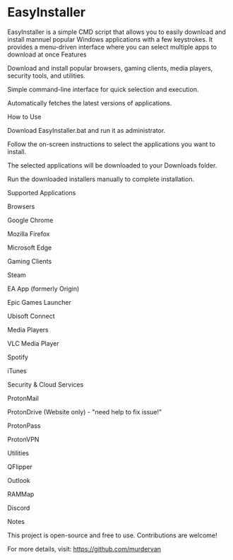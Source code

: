# EasyInstaller
EasyInstaller is a simple CMD script that allows you to easily download and install mannuel popular Windows applications with a few keystrokes. It provides a menu-driven interface where you can select multiple apps to download at once
Features

Download and install popular browsers, gaming clients, media players, security tools, and utilities.

Simple command-line interface for quick selection and execution.

Automatically fetches the latest versions of applications.

How to Use

Download EasyInstaller.bat and run it as administrator.

Follow the on-screen instructions to select the applications you want to install.

The selected applications will be downloaded to your Downloads folder.

Run the downloaded installers manually to complete installation.

Supported Applications

Browsers

Google Chrome

Mozilla Firefox

Microsoft Edge

Gaming Clients

Steam

EA App (formerly Origin)

Epic Games Launcher

Ubisoft Connect

Media Players

VLC Media Player

Spotify

iTunes

Security & Cloud Services

ProtonMail 

ProtonDrive (Website only) - "need help to fix issue!"

ProtonPass 

ProtonVPN 

Utilities

QFlipper

Outlook

RAMMap

Discord

Notes

This project is open-source and free to use. Contributions are welcome!

For more details, visit: https://github.com/murdervan

